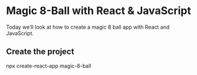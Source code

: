 # Magic 8-Ball with React & JavaScript

Today we’ll look at how to create a magic 8 ball app with React and JavaScript.

## Create the project

npx create-react-app magic-8-ball